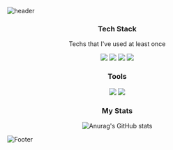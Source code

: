 
![header](https://capsule-render.vercel.app/api?type=Waving&color=auto&height=250&section=header&text=EunhaChoi&fontSize=70&fontColor=ffffff&animation=scaleIn)


<h3 align="center"> Tech Stack </h3>   

<p align="center"> Techs that I've used at least once </p>  

<div align="center">  
<a href="버튼을 눌렀을 때 이동할 링크" target="_blank"><img src="https://img.shields.io/badge/HTML5-E34F26?style=flat&logo=HTML5&logoColor=white"/></a>
<a href="버튼을 눌렀을 때 이동할 링크" target="_blank"><img src="https://img.shields.io/badge/CSS3-1572B6?style=flat&logo=CSS3&logoColor=white"/></a>
<a href="버튼을 눌렀을 때 이동할 링크" target="_blank"><img src="https://img.shields.io/badge/JavaScript-F7DF1E?style=flat&logo=JavaScript&logoColor=white"/></a>
<a href="버튼을 눌렀을 때 이동할 링크" target="_blank"><img src="https://img.shields.io/badge/React-61DAFB?style=flat&logo=React&logoColor=white"/></a>
</div>  

<h3 align="center"> Tools </h3>
<div align="center">  
<a href="버튼을 눌렀을 때 이동할 링크" target="_blank"><img src="https://img.shields.io/badge/Visual Studio-5C2D91?style=flat&logo=Visual Studio&logoColor=white"/></a>
<a href="버튼을 눌렀을 때 이동할 링크" target="_blank"><img src="https://img.shields.io/badge/GitHub-181717?style=flat&logo=GitHub&logoColor=white"/></a>
</div>



<h3 align="center"> My Stats </h3>
<div align="center"> 
  
![Anurag's GitHub stats](https://github-readme-stats.vercel.app/api?username=EUN-HA-CHOI&show_icons=true&theme=default)

</div>

![Footer](https://capsule-render.vercel.app/api?type=waving&color=auto&height=200&section=footer)
